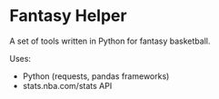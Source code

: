 # Fantasy Helper

A set of tools written in Python for fantasy basketball.

Uses:
- Python (requests, pandas frameworks)
- stats.nba.com/stats API
